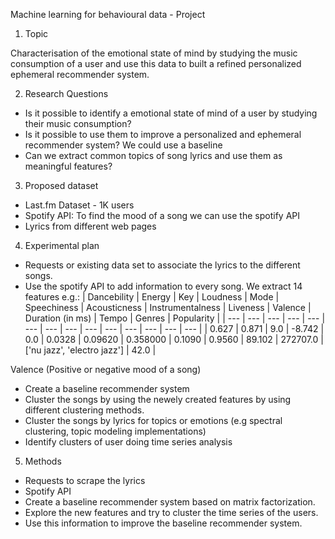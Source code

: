 Machine learning for behavioural data - Project

1. Topic

Characterisation of the emotional state of mind by studying the music consumption of a user and use this data to built a refined personalized ephemeral recommender system.

2. Research Questions

- Is it possible to identify a emotional state of mind of a user by studying their music consumption? 
- Is it possible to use them to improve a personalized and ephemeral recommender system? We could use a baseline 
- Can we extract common topics of song lyrics and use them as meaningful features?

3. Proposed dataset
- Last.fm Dataset - 1K users
- Spotify API: To find the mood of a song we can use the spotify API
- Lyrics from different web pages

4. Experimental plan

- Requests or existing data set to associate the lyrics to the different songs.
- Use the spotify API to add information to every song. We extract 14 features e.g.:
| Dancebility | Energy | Key | Loudness | Mode | Speechiness | Acousticness | Instrumentalness | Liveness | Valence | Duration (in ms) | Tempo | Genres | Popularity |
| --- | --- | --- | --- | --- | --- | --- | --- | --- | --- | --- | --- | --- | --- |
| 0.627 | 0.871 | 9.0 | -8.742 | 0.0 | 0.0328 | 0.09620 | 0.358000 | 0.1090 | 0.9560 | 89.102 | 272707.0 | ['nu jazz', 'electro jazz'] | 42.0 |


Valence (Positive or negative mood of a song)
- Create a baseline recommender system
- Cluster the songs by using the newely created features by using different clustering methods.
- Cluster the songs by lyrics for topics or emotions (e.g spectral clustering, topic
modeling implementations)
- Identify clusters of user doing time series analysis


5. Methods

- Requests to scrape the lyrics
- Spotify API
- Create a baseline recommender system based on matrix factorization.
- Explore the new features and try to cluster the time series of the users.
- Use this information to improve the baseline recommender system.
